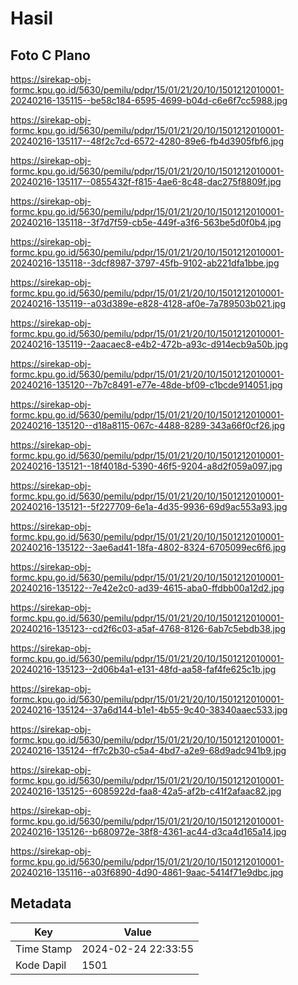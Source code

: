 # Hasil

## Foto C Plano

https://sirekap-obj-formc.kpu.go.id/5630/pemilu/pdpr/15/01/21/20/10/1501212010001-20240216-135115--be58c184-6595-4699-b04d-c6e6f7cc5988.jpg

https://sirekap-obj-formc.kpu.go.id/5630/pemilu/pdpr/15/01/21/20/10/1501212010001-20240216-135117--48f2c7cd-6572-4280-89e6-fb4d3905fbf6.jpg

https://sirekap-obj-formc.kpu.go.id/5630/pemilu/pdpr/15/01/21/20/10/1501212010001-20240216-135117--0855432f-f815-4ae6-8c48-dac275f8809f.jpg

https://sirekap-obj-formc.kpu.go.id/5630/pemilu/pdpr/15/01/21/20/10/1501212010001-20240216-135118--3f7d7f59-cb5e-449f-a3f6-563be5d0f0b4.jpg

https://sirekap-obj-formc.kpu.go.id/5630/pemilu/pdpr/15/01/21/20/10/1501212010001-20240216-135118--3dcf8987-3797-45fb-9102-ab221dfa1bbe.jpg

https://sirekap-obj-formc.kpu.go.id/5630/pemilu/pdpr/15/01/21/20/10/1501212010001-20240216-135119--a03d389e-e828-4128-af0e-7a789503b021.jpg

https://sirekap-obj-formc.kpu.go.id/5630/pemilu/pdpr/15/01/21/20/10/1501212010001-20240216-135119--2aacaec8-e4b2-472b-a93c-d914ecb9a50b.jpg

https://sirekap-obj-formc.kpu.go.id/5630/pemilu/pdpr/15/01/21/20/10/1501212010001-20240216-135120--7b7c8491-e77e-48de-bf09-c1bcde914051.jpg

https://sirekap-obj-formc.kpu.go.id/5630/pemilu/pdpr/15/01/21/20/10/1501212010001-20240216-135120--d18a8115-067c-4488-8289-343a66f0cf26.jpg

https://sirekap-obj-formc.kpu.go.id/5630/pemilu/pdpr/15/01/21/20/10/1501212010001-20240216-135121--18f4018d-5390-46f5-9204-a8d2f059a097.jpg

https://sirekap-obj-formc.kpu.go.id/5630/pemilu/pdpr/15/01/21/20/10/1501212010001-20240216-135121--5f227709-6e1a-4d35-9936-69d9ac553a93.jpg

https://sirekap-obj-formc.kpu.go.id/5630/pemilu/pdpr/15/01/21/20/10/1501212010001-20240216-135122--3ae6ad41-18fa-4802-8324-6705099ec6f6.jpg

https://sirekap-obj-formc.kpu.go.id/5630/pemilu/pdpr/15/01/21/20/10/1501212010001-20240216-135122--7e42e2c0-ad39-4615-aba0-ffdbb00a12d2.jpg

https://sirekap-obj-formc.kpu.go.id/5630/pemilu/pdpr/15/01/21/20/10/1501212010001-20240216-135123--cd2f6c03-a5af-4768-8126-6ab7c5ebdb38.jpg

https://sirekap-obj-formc.kpu.go.id/5630/pemilu/pdpr/15/01/21/20/10/1501212010001-20240216-135123--2d06b4a1-e131-48fd-aa58-faf4fe625c1b.jpg

https://sirekap-obj-formc.kpu.go.id/5630/pemilu/pdpr/15/01/21/20/10/1501212010001-20240216-135124--37a6d144-b1e1-4b55-9c40-38340aaec533.jpg

https://sirekap-obj-formc.kpu.go.id/5630/pemilu/pdpr/15/01/21/20/10/1501212010001-20240216-135124--ff7c2b30-c5a4-4bd7-a2e9-68d9adc941b9.jpg

https://sirekap-obj-formc.kpu.go.id/5630/pemilu/pdpr/15/01/21/20/10/1501212010001-20240216-135125--6085922d-faa8-42a5-af2b-c41f2afaac82.jpg

https://sirekap-obj-formc.kpu.go.id/5630/pemilu/pdpr/15/01/21/20/10/1501212010001-20240216-135126--b680972e-38f8-4361-ac44-d3ca4d165a14.jpg

https://sirekap-obj-formc.kpu.go.id/5630/pemilu/pdpr/15/01/21/20/10/1501212010001-20240216-135116--a03f6890-4d90-4861-9aac-5414f71e9dbc.jpg


## Metadata

| Key        | Value               |
| ---------- | ------------------- |
| Time Stamp | 2024-02-24 22:33:55 |
| Kode Dapil | 1501                |



